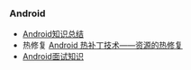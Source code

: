 ### Android
- [Android知识总结](https://github.com/nekocode/nekoblog/blob/master/Android.md)
- 热修复
   [Android 热补丁技术——资源的热修复](http://blog.csdn.net/sbsujjbcy/article/details/52541803)
- [Android面试知识](AndroidInterview.md)
